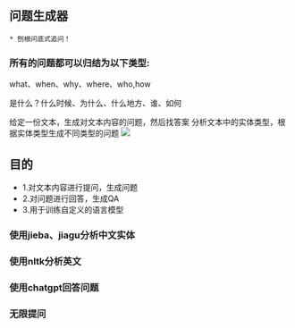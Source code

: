 ## 问题生成器
    * 刨根问底式追问！
### 所有的问题都可以归结为以下类型:
what、when、why、where、who,how

是什么？什么时候、为什么、什么地方、谁、如何

给定一份文本，生成对文本内容的问题，然后找答案
分析文本中的实体类型，根据实体类型生成不同类型的问题
<image src="./images/getAnswer.png">
## 目的

* 1.对文本内容进行提问，生成问题
* 2.对问题进行回答，生成QA
* 3.用于训练自定义的语言模型

### 使用jieba、jiagu分析中文实体

### 使用nltk分析英文

### 使用chatgpt回答问题

### 无限提问


